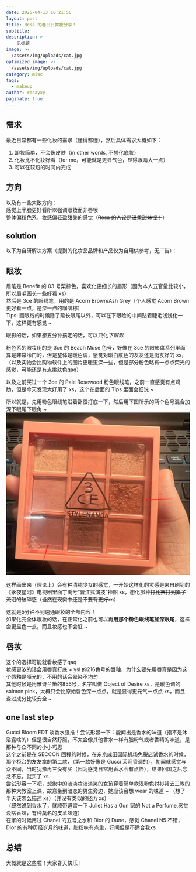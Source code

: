 ```yaml
---
date: 2025-04-13 10:21:56
layout: post
title: Rosa 的春日日常妆分享！
subtitle: 
description: >-
    见标题
image: >-
  /assets/img/uploads/cat.jpg
optimized_image: >-
  /assets/img/uploads/cat.jpg
category: misc
tags:
  - makeup
author: rosayxy
paginate: true
---
```

## 需求
最近日常都有一些化妆的需求（懂得都懂），然后具体需求大概如下：
1. 卸妆简单，不会伤皮肤（in other words, 不想化底妆）
2. 化妆比不化妆好看（for me，可能就是更显气色，显得眼睛大一点）
3. 可以在较短的时间内完成

## 方向
以及有一些大致方向：  
感觉上半脸更好看所以强调眼妆而非唇妆    
整体偏粉色系，妆感偏轻盈甜美的感觉（~~Rosa 的人设是温柔甜妹捏！~~）     

## solution
以下为自研解决方案（提到的化妆品品牌和产品仅为自用供参考，无广告）：   
## 眼妆
眉笔是 Benefit 的 03 号栗棕色，喜欢化更细长的眉形（因为本人五官量比较小，所以眉毛画长一些好看 xs）    
然后是 3ce 的眼线笔，用的是 Acorn Brown/Ash Grey（个人感觉 Acorn Brown 更好看一点，是深一点的咖啡棕）   
Tips: 画眼线的时候除了延长眼尾以外，可以在下眼睑的中间贴着睫毛浅浅化一下，这样更有感觉 ~   

眼影的话，如果想五分钟搞定的话，可以只化*下眼影*    

粉色系的眼妆用的是 3ce 的 Beach Muse 色号，好像在 3ce 的眼影盘系列里面算是非常冷门的，但是整体是暖色调，感觉对暖白肤色的友友还是挺友好的 xs，（以及实物会比购物软件上的图片更暖更深一些，但是部分粉色略有一点点荧光的感觉，可能还是有点挑肤色qaq）    

以及之前买过一个 3ce 的 Pale Rosewood 粉色眼线笔，之前一直感觉有点鸡肋，但是今天发现太好用了 xs，这个在后面的 Tips 里面会细说 ~    

所以就是，先用粉色眼线笔沿着卧蚕打底一下，然后用下图所示的两个色号混合加深下眼尾下眼角 ~   
![alt_text](/assets/img/uploads/3ce.png)    

这样画出来（理论上）会有种清纯少女的感觉，一开始这样化的灵感是来自刷到的《永夜星河》电视剧里面丁禹兮“晋江式演技”神图 xs，想化那种~~打比赛打到累了流泪的~~破碎感（~~当然在现实中还是不要有更好xs~~）    

这就是5分钟不到速通眼妆的全部内容！   
如果化完全体眼妆的话，在正常化之前也可以再**用那个粉色眼线笔加深眼尾**，这样会更显色一点，而且妆感也不会脏 ~    

## 唇妆
这个的选择可能就看妆感了qaq    
妆感更浓的话会用唇膏打底 + ysl 的216色号的唇釉，为什么要先用唇膏是因为这个唇釉是哑光的，不用的话会晕染不均匀    
其他时候是用雅诗兰黛的856号，名字叫做 Object of Desire xs，是暖色调的 salmon pink，大概只会比原始唇色深一点点，就是显得更元气一点点 xs，而且查过成分比较安全 ~   

## one last step
Gucci Bloom EDT 淡香水强推！尝试形容一下：能闻出是香水的味道（指不是沐浴露啥的）但是很自然舒服，不太会像其他香水一样有脂粉气或者香精的味道，是那种与众不同的小小巧思    
这个之前是在 SECCON 回程的时候，在东京成田国际机场免税店试香水的时候，那个柜台的友友拿的第二款，（第一款好像是 Gucci 茉莉香调的），初闻就感觉与众不同，当时犹豫再三没有买（因为感觉日常用香水会有点怪），结果回国之后念念不忘，就买了 xs    
尝试形容一下吧，想象中的淡淡妆淡淡笑的女孩穿着简单款浅粉色衬衫裙去三教的那种大教室上课，故意坐到暗恋的男生旁边，她应该会想 wear 的味道 ~ （想了半天该怎么描述 xs）（并没有类似的经历 xs）   
（既然说到香水了，就顺带避雷一下 Juliet Has a Gun 家的 Not a Perfume,感觉没啥香味，有种莫名的皮革味道）    
在家的时候用过 Chanel 的五号之水和 Dior 的 Dune，感觉 Chanel N5 不错， Dior 的有种历经岁月的味道，脂粉味有点重，好闻但是不适合我xs    

## 总结
大概就是这些啦！大家春天快乐！    
